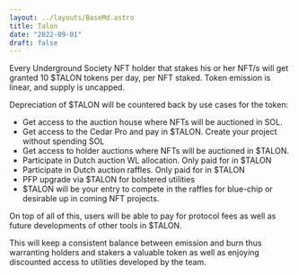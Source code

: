 ```yaml
---
layout: ../layouts/BaseMd.astro
title: Talon
date: "2022-09-01"
draft: false
---
```

Every Underground Society NFT holder that stakes his or her NFT/s will get granted 10 $TALON tokens per day, per NFT staked. Token emission is linear, and supply is uncapped.

Depreciation of $TALON will be countered back by use cases for the token:
- Get access to the auction house where NFTs will be auctioned in SOL.
- Get access to the Cedar Pro and pay in $TALON. Create your project without spending SOL
- Get access to holder auctions where NFTs will be auctioned in $TALON.
- Participate in Dutch auction WL allocation. Only paid for in $TALON
- Participate in Dutch auction raffles. Only paid for in $TALON
- PFP upgrade via $TALON for bolstered utilities
- $TALON will be your entry to compete in the raffles for blue-chip or desirable up in coming NFT projects.


On top of all of this, users will be able to pay for protocol fees as well as future developments of other tools in $TALON.

This will keep a consistent balance between emission and burn thus warranting holders and stakers a valuable token as well as enjoying discounted access to utilities developed by the team.